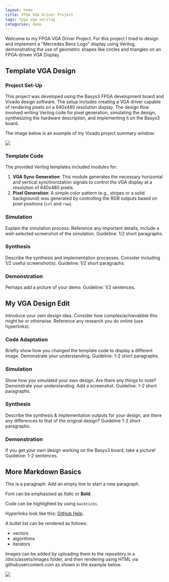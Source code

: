 ```yaml
---
layout: home
title: FPGA VGA Driver Project
tags: fpga vga verilog
categories: demo
---
```


Welcome to my FPGA VGA Driver Project. For this project I tried to design and implement a "Mercedes Benz Logo" display using Verilog, demonstrating the use of geometric shapes like circles and triangles on an FPGA-driven VGA Display.

## **Template VGA Design**
### **Project Set-Up**
This project was developed using the Basys3 FPGA development board and Vivado design software. The setup includes creating a VGA driver capable of rendering pixels on a 640x480 resolution display. The design flow involved writing Verilog code for pixel generation, simulating the design, synthesizing the hardware description, and implementing it on the Basys3 board.


The image below is an example of my Vivado project summary window:

<img src="https://raw.githubusercontent.com/melgineer/fpga-vga-verilog/main/docs/assets/images/VGAPrjSum.png">

### **Template Code**

The provided Verilog templates included modules for:
1. **VGA Sync Generation**: This module generates the necessary horizontal and vertical synchronization signals to control the VGA display at a resolution of 640x480 pixels.
2. **Pixel Generation**: A simple color pattern (e.g., stripes or a solid background) was generated by controlling the RGB outputs based on pixel positions (`col` and `row`).

### **Simulation**
Explain the simulation process. Reference any important details, include a well-selected screenshot of the simulation. Guideline: 1/2 short paragraphs.
### **Synthesis**
Describe the synthesis and implementation processes. Consider including 1/2 useful screenshot(s). Guideline: 1/2 short paragraphs.
### **Demonstration**
Perhaps add a picture of your demo. Guideline: 1/2 sentences.

## **My VGA Design Edit**
Introduce your own design idea. Consider how complex/achievabble this might be or otherwise. Reference any research you do online (use hyperlinks).
### **Code Adaptation**
Briefly show how you changed the template code to display a different image. Demonstrate your understanding. Guideline: 1-2 short paragraphs.
### **Simulation**
Show how you simulated your own design. Are there any things to note? Demonstrate your understanding. Add a screenshot. Guideline: 1-2 short paragraphs.
### **Synthesis**
Describe the synthesis & implementation outputs for your design, are there any differences to that of the original design? Guideline 1-2 short paragraphs.
### **Demonstration**
If you get your own design working on the Basys3 board, take a picture! Guideline: 1-2 sentences.

## **More Markdown Basics**
This is a paragraph. Add an empty line to start a new paragraph.

Font can be emphasised as *Italic* or **Bold**.

Code can be highlighted by using `backticks`.

Hyperlinks look like this: [GitHub Help](https://help.github.com/).

A bullet list can be rendered as follows:
- vectors
- algorithms
- iterators

Images can be added by uploading them to the repository in a /docs/assets/images folder, and then rendering using HTML via githubusercontent.com as shown in the example below.

<img src="https://raw.githubusercontent.com/melgineer/fpga-vga-verilog/main/docs/assets/images/VGAPrjSrcs.png">
